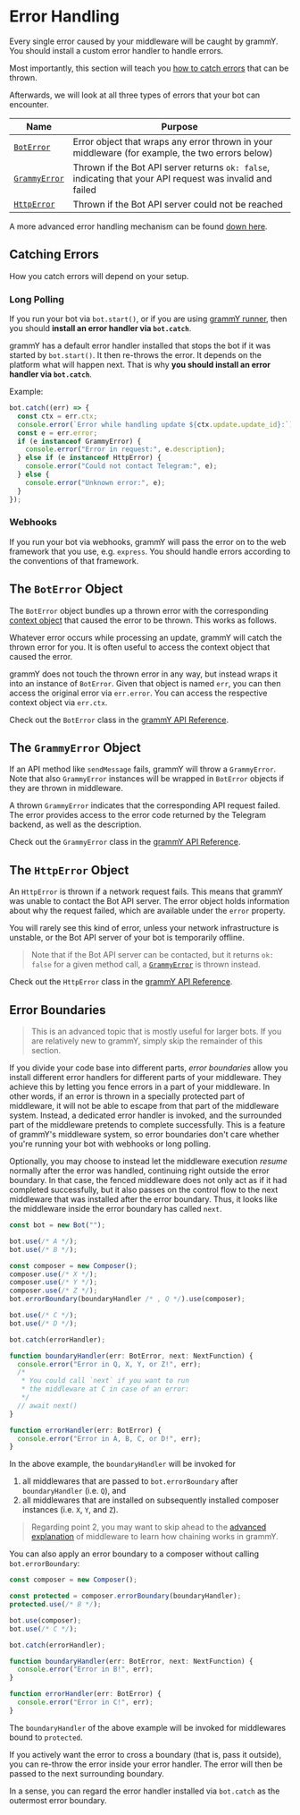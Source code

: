 # Error Handling

Every single error caused by your middleware will be caught by grammY. You
should install a custom error handler to handle errors.

Most importantly, this section will teach you
[how to catch errors](#catching-errors) that can be thrown.

Afterwards, we will look at all three types of errors that your bot can
encounter.

| Name                                     | Purpose                                                                                                   |
| ---------------------------------------- | --------------------------------------------------------------------------------------------------------- |
| [`BotError`](#the-boterror-object)       | Error object that wraps any error thrown in your middleware (for example, the two errors below)           |
| [`GrammyError`](#the-grammyerror-object) | Thrown if the Bot API server returns `ok: false`, indicating that your API request was invalid and failed |
| [`HttpError`](#the-httperror-object)     | Thrown if the Bot API server could not be reached                                                         |

A more advanced error handling mechanism can be found
[down here](#error-boundaries).

## Catching Errors

How you catch errors will depend on your setup.

### Long Polling

If you run your bot via `bot.start()`, or if you are using
[grammY runner](../plugins/runner), then you should **install an error handler
via `bot.catch`**.

grammY has a default error handler installed that stops the bot if it was
started by `bot.start()`. It then re-throws the error. It depends on the
platform what will happen next. That is why **you should install an error
handler via `bot.catch`**.

Example:

```ts
bot.catch((err) => {
  const ctx = err.ctx;
  console.error(`Error while handling update ${ctx.update.update_id}:`);
  const e = err.error;
  if (e instanceof GrammyError) {
    console.error("Error in request:", e.description);
  } else if (e instanceof HttpError) {
    console.error("Could not contact Telegram:", e);
  } else {
    console.error("Unknown error:", e);
  }
});
```

### Webhooks

If you run your bot via webhooks, grammY will pass the error on to the web
framework that you use, e.g. `express`. You should handle errors according to
the conventions of that framework.

## The `BotError` Object

The `BotError` object bundles up a thrown error with the corresponding
[context object](./context) that caused the error to be thrown. This works as
follows.

Whatever error occurs while processing an update, grammY will catch the thrown
error for you. It is often useful to access the context object that caused the
error.

grammY does not touch the thrown error in any way, but instead wraps it into an
instance of `BotError`. Given that object is named `err`, you can then access
the original error via `err.error`. You can access the respective context object
via `err.ctx`.

Check out the `BotError` class in the
[grammY API Reference](/ref/core/boterror).

## The `GrammyError` Object

If an API method like `sendMessage` fails, grammY will throw a `GrammyError`.
Note that also `GrammyError` instances will be wrapped in `BotError` objects if
they are thrown in middleware.

A thrown `GrammyError` indicates that the corresponding API request failed. The
error provides access to the error code returned by the Telegram backend, as
well as the description.

Check out the `GrammyError` class in the
[grammY API Reference](/ref/core/grammyerror).

## The `HttpError` Object

An `HttpError` is thrown if a network request fails. This means that grammY was
unable to contact the Bot API server. The error object holds information about
why the request failed, which are available under the `error` property.

You will rarely see this kind of error, unless your network infrastructure is
unstable, or the Bot API server of your bot is temporarily offline.

> Note that if the Bot API server can be contacted, but it returns `ok: false`
> for a given method call, a [`GrammyError`](./errors#the-grammyerror-object) is
> thrown instead.

Check out the `HttpError` class in the
[grammY API Reference](/ref/core/httperror).

## Error Boundaries

> This is an advanced topic that is mostly useful for larger bots. If you are
> relatively new to grammY, simply skip the remainder of this section.

If you divide your code base into different parts, _error boundaries_ allow you
install different error handlers for different parts of your middleware. They
achieve this by letting you fence errors in a part of your middleware. In other
words, if an error is thrown in a specially protected part of middleware, it
will not be able to escape from that part of the middleware system. Instead, a
dedicated error handler is invoked, and the surrounded part of the middleware
pretends to complete successfully. This is a feature of grammY's middleware
system, so error boundaries don't care whether you're running your bot with
webhooks or long polling.

Optionally, you may choose to instead let the middleware execution _resume_
normally after the error was handled, continuing right outside the error
boundary. In that case, the fenced middleware does not only act as if it had
completed successfully, but it also passes on the control flow to the next
middleware that was installed after the error boundary. Thus, it looks like the
middleware inside the error boundary has called `next`.

```ts
const bot = new Bot("");

bot.use(/* A */);
bot.use(/* B */);

const composer = new Composer();
composer.use(/* X */);
composer.use(/* Y */);
composer.use(/* Z */);
bot.errorBoundary(boundaryHandler /* , Q */).use(composer);

bot.use(/* C */);
bot.use(/* D */);

bot.catch(errorHandler);

function boundaryHandler(err: BotError, next: NextFunction) {
  console.error("Error in Q, X, Y, or Z!", err);
  /*
   * You could call `next` if you want to run
   * the middleware at C in case of an error:
   */
  // await next()
}

function errorHandler(err: BotError) {
  console.error("Error in A, B, C, or D!", err);
}
```

In the above example, the `boundaryHandler` will be invoked for

1. all middlewares that are passed to `bot.errorBoundary` after
   `boundaryHandler` (i.e. `Q`), and
2. all middlewares that are installed on subsequently installed composer
   instances (i.e. `X`, `Y`, and `Z`).

> Regarding point 2, you may want to skip ahead to the
> [advanced explanation](../advanced/middleware) of middleware to learn how
> chaining works in grammY.

You can also apply an error boundary to a composer without calling
`bot.errorBoundary`:

```ts
const composer = new Composer();

const protected = composer.errorBoundary(boundaryHandler);
protected.use(/* B */);

bot.use(composer);
bot.use(/* C */);

bot.catch(errorHandler);

function boundaryHandler(err: BotError, next: NextFunction) {
  console.error("Error in B!", err);
}

function errorHandler(err: BotError) {
  console.error("Error in C!", err);
}
```

The `boundaryHandler` of the above example will be invoked for middlewares bound
to `protected`.

If you actively want the error to cross a boundary (that is, pass it outside),
you can re-throw the error inside your error handler. The error will then be
passed to the next surrounding boundary.

In a sense, you can regard the error handler installed via `bot.catch` as the
outermost error boundary.
